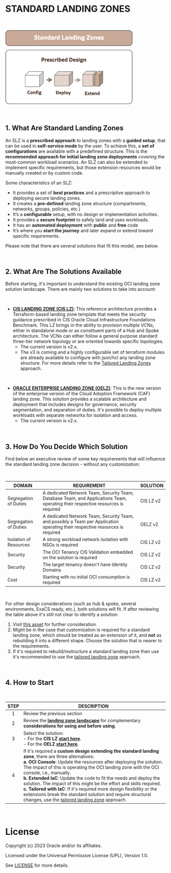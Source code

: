 # STANDARD LANDING ZONES

&nbsp; 

<img src="../images/lzf_standard.png" alt= “” width="400" height="value">

&nbsp; 

## 1. What Are Standard Landing Zones

An SLZ is a **prescribed approach** to landing zones with a **guided setup**, that can be used in **self-service mode** by the user. To achieve this, a **set of configurations** are available with a predefined structure. This is the **recommended approach for initial landing zone deployments** covering the most-common workload scenarios. An SLZ can also be extended to implement specific requirements, but those extension resources would be manually created or by custom code.

Some characteristics of an SLZ:

- It provides a set of **best practices** and a prescriptive approach to deploying secure landing zones.
- It creates a **pre-defined** landing zone structure (compartments, networks, groups, policies, etc.)
- It’s a **configurable** setup, with no design or implementation activities.
- It provides a **secure footprint** to safely land and uses workloads.
- It has an **automated deployment** with **public** and **free** code
- It’s where you **start the journey** and later expand or extend toward specific requirements.

Please note that there are several solutions that fit this model, see below.

&nbsp; 

## 2. What Are The Solutions Available

Before starting, it's important to understand the existing OCI landing zone solution landscape. There are mainly two solutions to take into account:

&nbsp; 

* **[CIS LANDING ZONE (CIS LZ)](https://docs.oracle.com/en/solutions/cis-oci-benchmark/index.html)**:  This reference architecture provides a Terraform-based landing zone template that meets the security guidance prescribed in CIS Oracle Cloud Infrastructure Foundations Benchmark. This LZ brings in the ability to provision multiple VCNs, either in standalone mode or as constituent parts of a Hub and Spoke architecture. The VCNs can either follow a general purpose standard three-tier network topology or are oriented towards specific topologies. 
  * The current version is v2.x.
  * The v3 is coming and a highly configurable set of terraform modules are already available to configure with json/hcl any landing zone structure. For more details refer to the [Tailored Landing Zones](/tailored_landing_zones/tailored_landing_zones.md) approach. 


&nbsp; 
* **[ORACLE ENTERPRISE LANDING ZONE (OELZ)](https://blogs.oracle.com/cloudsecurity/post/enterprise-scale-baseline-landing-zone-version2)**: This is the new version of the enterprise version of the Cloud Adoption Framework (CAF) landing zone. This solution provides a scalable architecture and deployment that includes designs for governance, security segmentation, and separation of duties. It's possible to deploy multiple workloads with separate networks for isolation and access.
  * The current version is v2.x.



&nbsp; 

## 3. How Do You Decide Which Solution

Find below an executive review of some key requirements that will influence the standard landing zone decision - without any customization:

&nbsp; 


| DOMAIN  |  REQUIREMENT | SOLUTION  |  
|---|---|---|
| Segregation of Duties | A dedicated Network Team, Security Team, Database Team, and Applications Team, operating their respective resources is required| CIS LZ v2 |
| Segregation of Duties | A dedicated Network Team, Security Team, and possibly a Team per Application operating their respective resources is required | OELZ v2 |
| Isolation of Resources | A strong workload network isolation with NSGs is required | CIS LZ v2 |
| Security | The OCI Tenancy CIS Validation embedded on the solution is required | CIS LZ v2 |
| Security | The target tenancy doesn't have Identity Domains | CIS LZ v2 |
| Cost | Starting with no initial OCI consumption is required | CIS LZ v2 |

&nbsp; 

For other design considerations (such as hub & spoke, several environments, ExaCS ready, etc.), both solutions will fit. If after reviewing the table above it's still not clear to identify a solution: 
1. Visit [this asset](/commons/select_your_solution.pdf) for further consideration.
2. Might be in the case that customization is required for a standard landing zone, which should be treated as an extension of it, and **not** as rebuilding it into a different shape. Choose the solution that is nearer to the requirements.
3. If it's required to rebuild/restructure a standard landing zone then  use it's recommended to use the [tailored landing zone](/tailored_landing_zones/tailored_landing_zones.md) approach.

&nbsp; 

## 4. How to Start

&nbsp; 

| STEP  |   DESCRIPTION | 
|:---:|---|
| 1 | Review the previous section | 
| 2 | Review the [**landing zone landscape**](/commons/select_your_solution.pdf) for complementary **considerations for using and before using**.  |
|3 | Select the solution:<br>- For the **CIS LZ [start here](/standard_landing_zones/cis_lz_v2/cis_landing_zone_v2.md)**. <br>- For the **OELZ [start here](/standard_landing_zones/oelz_v2/oelz_v2.md)**.
| 4 | If it's required a **custom design extending the standard landing zone**, there are three alternatives: <br>**a. OCI Console**: Update the resources after deploying the solution. The impact of this is operating the OCI landing zone with the OCI console, i.e., manually.<br>**b. Extended IaC**: Update the code to fit the needs and deploy the solution. The impact of this might be the effort and skills required. <br>**c. Tailored with IaC**: If it's required more design flexibility or the extensions break the standard solution and require structural changes, use the [tailored landing zone](/tailored_landing_zones/tailored_landing_zones.md) approach.

   
&nbsp; 

# License

Copyright (c) 2023 Oracle and/or its affiliates.

Licensed under the Universal Permissive License (UPL), Version 1.0.

See [LICENSE](https://github.com/oracle-devrel/technology-engineering/blob/folder-structure/LICENSE) for more details.
